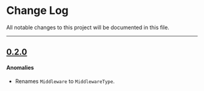 # Change Log
All notable changes to this project will be documented in this file.

---

## [0.2.0](https://github.com/nazeehshoura/RxState/releases/tag/0.2.0)

#### Anomalies

* Renames `Middleware` to `MiddlewareType`.
